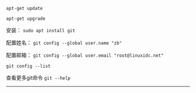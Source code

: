 `apt-get update`

`apt-get upgrade`

安装：
`sudo apt install git`

配置姓名：
`git config --global user.name "zb"`

配置邮箱：
`git config --global user.email "root@linuxidc.net"`

`git config --list`

查看更多git命令
`git --help`








---
